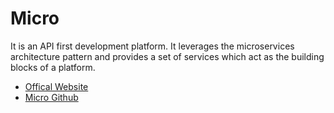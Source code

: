 # Micro

It is an API first development platform. It leverages the microservices architecture pattern and provides a set of services which act as the building blocks of a platform.

- [Offical Website](https://micro.dev/)
- [Micro Github](https://github.com/micro/micro)

